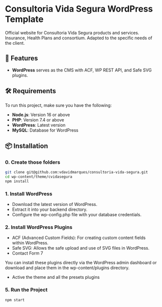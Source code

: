 # Consultoria Vida Segura WordPress Template

Official website for Consultoria Vida Segura products and services. Insurance, Health Plans and consortium. Adapted to the specific needs of the client.

## 🚀 Features
- **WordPress** serves as the CMS with ACF, WP REST API, and Safe SVG plugins.

## 🛠️ Requirements
To run this project, make sure you have the following:

- **Node.js**: Version 16 or above
- **PHP**: Version 7.4 or above
- **WordPress**: Latest version
- **MySQL**: Database for WordPress

## 📦 Installation
### 0. Create those folders

````bash
git clone git@github.com:vdavidmarques/consultoria-vida-segura.git
cd wp-content/theme/cvidasegura
npm install
````
### 1. Install WordPress
- Download the latest version of WordPress.
- Extract it into your backend directory.
- Configure the wp-config.php file with your database credentials.

### 2. Install WordPress Plugins
- ACF (Advanced Custom Fields): For creating custom content fields within WordPress.
- Safe SVG: Allows the safe upload and use of SVG files in WordPress.
- Contact Form 7

You can install these plugins directly via the WordPress admin dashboard or download and place them in the wp-content/plugins directory.

- Active the theme and all the presets plugins

### 5. Run the Project

````bash
npm start
